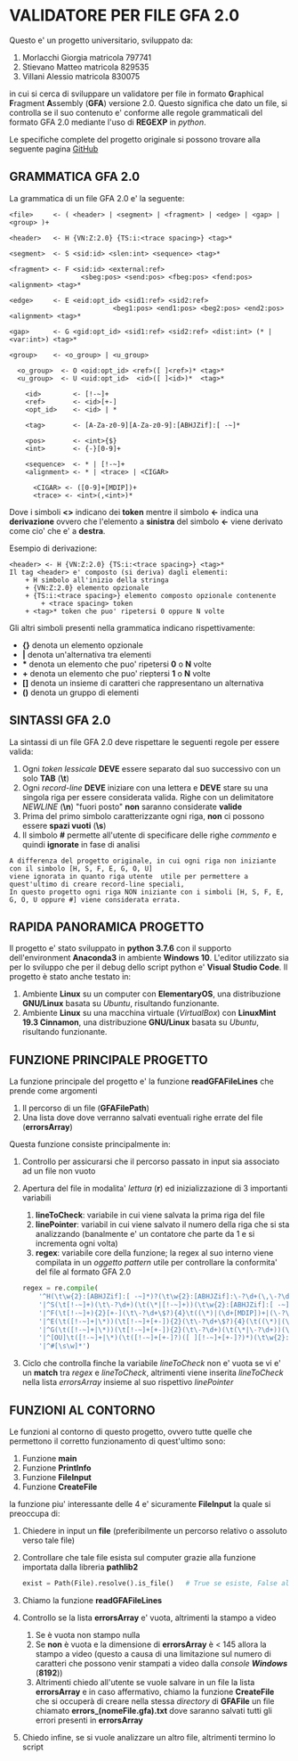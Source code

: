 # VALIDATORE PER FILE GFA 2.0

Questo e' un progetto universitario, sviluppato da:

1. Morlacchi Giorgia     matricola 797741
2. Stievano Matteo       matricola 829535
3. Villani Alessio       matricola 830075

in cui si cerca di sviluppare un validatore per file in formato **G**raphical **F**ragment **A**ssembly (**GFA**) versione 2.0.
Questo significa che dato un file, si controlla se il suo contenuto e' conforme alle regole grammaticali del formato GFA 2.0 mediante l'uso di **REGEXP** in *python*.

Le specifiche complete del progetto originale si possono trovare alla seguente pagina [GitHub](https://github.com/GFA-spec/GFA-spec/blob/master/GFA2.md)

## GRAMMATICA GFA 2.0

La grammatica di un file GFA 2.0 e' la seguente:

```GFA2
<file>     <- ( <header> | <segment> | <fragment> | <edge> | <gap> | <group> )+

<header>   <- H {VN:Z:2.0} {TS:i:<trace spacing>} <tag>*

<segment>  <- S <sid:id> <slen:int> <sequence> <tag>*

<fragment> <- F <sid:id> <external:ref>
                  <sbeg:pos> <send:pos> <fbeg:pos> <fend:pos> <alignment> <tag>*

<edge>     <- E <eid:opt_id> <sid1:ref> <sid2:ref>
                          <beg1:pos> <end1:pos> <beg2:pos> <end2:pos> <alignment> <tag>*

<gap>      <- G <gid:opt_id> <sid1:ref> <sid2:ref> <dist:int> (* | <var:int>) <tag>*

<group>    <- <o_group> | <u_group>

  <o_group>  <- O <oid:opt_id> <ref>([ ]<ref>)* <tag>*
  <u_group>  <- U <uid:opt_id>  <id>([ ]<id>)*  <tag>*

    <id>        <- [!-~]+
    <ref>       <- <id>[+-]
    <opt_id>    <- <id> | *

    <tag>       <- [A-Za-z0-9][A-Za-z0-9]:[ABHJZif]:[ -~]*

    <pos>       <- <int>{$}
    <int>       <- {-}[0-9]+

    <sequence>  <- * | [!-~]+
    <alignment> <- * | <trace> | <CIGAR>

      <CIGAR> <- ([0-9]+[MDIP])+
      <trace> <- <int>(,<int>)*
```

Dove i simboli **<>** indicano dei **token** mentre il simbolo **<-** indica una **derivazione** ovvero che l'elemento a **sinistra** del simbolo **<-** viene derivato come cio' che e' a **destra**.

Esempio di derivazione:

```GFA2
<header> <- H {VN:Z:2.0} {TS:i:<trace spacing>} <tag>*
Il tag <header> e' composto (si deriva) dagli elementi:
    + H simbolo all'inizio della stringa
    + {VN:Z:2.0} elemento opzionale
    + {TS:i:<trace spacing>} elemento composto opzionale contenente
        + <trace spacing> token
    + <tag>* token che puo' ripetersi 0 oppure N volte
```

Gli altri simboli presenti nella grammatica indicano rispettivamente:

- **{}** denota un elemento opzionale
- **|** denota un'alternativa tra elementi
- **\*** denota un elemento che puo' ripetersi **0** o **N** volte
- **\+** denota un elemento che puo' rieptersi **1** o **N** volte
- **[]** denota un insieme di caratteri che rappresentano un alternativa
- **()** denota un gruppo di elementi

## SINTASSI GFA 2.0

La sintassi di un file GFA 2.0 deve rispettare le seguenti regole per essere valida:

1. Ogni *token lessicale* **DEVE** essere separato dal suo successivo con un solo **TAB** (**\t**)
2. Ogni *record-line* **DEVE** iniziare con una lettera e **DEVE** stare su una singola riga per essere considerata valida. Righe con un delimitatore *NEWLINE* (**\n**) "fuori posto" **non** saranno considerate **valide**
3. Prima del primo simbolo caratterizzante ogni riga, **non** ci possono essere **spazi vuoti** (**\s**)
4. Il simbolo **#** permette all'utente di specificare delle righe *commento* e quindi **ignorate** in fase di analisi

```GFA2
A differenza del progetto originale, in cui ogni riga non iniziante con il simbolo [H, S, F, E, G, O, U]
viene ignorata in quanto riga utente  utile per permettere a quest'ultimo di creare record-line speciali,
In questo progetto ogni riga NON iniziante con i simboli [H, S, F, E, G, O, U oppure #] viene considerata errata.
```

## RAPIDA PANORAMICA PROGETTO

Il progetto e' stato sviluppato in **python 3.7.6** con il supporto dell'environment **Anaconda3** in ambiente **Windows 10**.
L'editor utilizzato sia per lo sviluppo che per il debug dello script python e' **Visual Studio Code**.
Il progetto è stato anche testato in:
1. Ambiente **Linux** su un computer con **ElementaryOS**, una distribuzione **GNU/Linux** basata su *Ubuntu*, risultando funzionante.
2. Ambiente **Linux** su una macchina virtuale (*VirtualBox*) con **LinuxMint 19.3 Cinnamon**, una distribuzione **GNU/Linux** basata su *Ubuntu*, risultando funzionante. 

## FUNZIONE PRINCIPALE PROGETTO

La funzione principale del progetto e' la funzione **readGFAFileLines** che prende come argomenti

1. Il percorso di un file (**GFAFilePath**)
2. Una lista dove dove verranno salvati eventuali righe errate del file (**errorsArray**)

Questa funzione consiste principalmente in:

1. Controllo per assicurarsi che il percorso passato in input sia associato ad un file non vuoto
2. Apertura del file in modalita' *lettura* (**r**) ed inizializzazione di 3 importanti variabili
    1. **lineToCheck**: variabile in cui viene salvata la prima riga del file
    2. **linePointer**: variabil in cui viene salvato il numero della riga che si sta analizzando (banalmente e' un contatore che parte da 1 e si incrementa ogni volta)
    3. **regex**: variabile core della funzione; la regex al suo interno viene compilata in un *oggetto pattern* utile per controllare la conformita' del file al formato GFA 2.0

    ```python
    regex = re.compile(
        '^H(\t\w{2}:[ABHJZif]:[ -~]*)?(\t\w{2}:[ABHJZif]:\-?\d+(\,\-?\d+)*)?(\t\w{2}:[ABHJZif]:[ -~]*)*'                               # regex per il controllo dell' HEADER
        '|^S(\t[!-~]+)(\t\-?\d+)(\t(\*|[!-~]+))(\t\w{2}:[ABHJZif]:[ -~]*)*'                                                            # regex per il controllo dei SEGMENT
        '|^F(\t[!-~]+){2}[+-](\t\-?\d+\$?){4}\t((\*)|(\d+[MDIP])+|(\-?\d+(\,\-?\d+)*))(\t\w{2}:[ABHJZif]:[ -~]*)*'                     # regex per il controllo dei FRAGMENT
        '|^E(\t([!-~]+|\*))(\t[!-~]+[+-]){2}(\t\-?\d+\$?){4}(\t((\*)|(\d+[MDIP])+|(\-?\d+(\,\-?\d+)*)))(\t\w{2}:[ABHJZif]:[ -~]*)*'    # regex per il controllo degli EDGE
        '|^G(\t([!-~]+|\*))(\t[!-~]+[+-]){2}(\t\-?\d+)(\t(\*|\-?\d+))(\t\w{2}:[ABHJZif]:[ -~]*)*'                                      # regex per il controllo dei GAP
        '|^[OU]\t([!-~]+|\*)(\t([!-~]+[+-]?)([ ][!-~]+[+-]?)*)(\t\w{2}:[ABHJZif]:[ -~]*)*'                                             # regex per il controllo dei GROUP
        '|^#[\s\w]*')                                                                                                                  # regex per il controllo dei COMMENTI
    ```

3. Ciclo che controlla finche la variabile *lineToCheck* non e' vuota se vi e' un **match** tra *regex* e *lineToCheck*, altrimenti viene inserita *lineToCheck* nella lista *errorsArray* insieme al suo rispettivo *linePointer*

## FUNZIONI AL CONTORNO

Le funzioni al contorno di questo progetto, ovvero tutte quelle che permettono il corretto funzionamento di quest'ultimo sono:

1. Funzione **main**
2. Funzione **PrintInfo**
3. Funzione **FileInput**
4. Funzione **CreateFile**

la funzione piu' interessante delle 4 e' sicuramente **FileInput** la quale si preoccupa di:

1. Chiedere in input un **file** (preferibilmente un percorso relativo o assoluto verso tale file)
2. Controllare che tale file esista sul computer grazie alla funzione importata dalla libreria **pathlib2**

    ```python
    exist = Path(File).resolve().is_file()   # True se esiste, False altrimenti
    ```

3. Chiamo la funzione **readGFAFileLines**
4. Controllo se la lista **errorsArray** e' vuota, altrimenti la stampo a video

    1. Se è vuota non stampo nulla
    2. Se **non** è vuota e la dimensione di **errorsArray** è < 145 allora la stampo a video (questo a causa di una limitazione sul numero di caratteri che possono venir stampati a video dalla *console **Windows*** (**8192**))
    3. Altrimenti chiedo all'utente se vuole salvare in un file la lista **errorsArray** e in caso affermativo, chiamo la funzione **CreateFile** che si occuperà di creare nella stessa *directory* di **GFAFile** un file chiamato **errors_(nomeFile.gfa).txt** dove saranno salvati tutti gli errori presenti in **errorsArray**

5. Chiedo infine, se si vuole analizzare un altro file, altrimenti termino lo script
